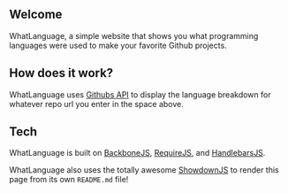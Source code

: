 ## Welcome
WhatLanguage, a simple website that shows you what programming languages were used to make your favorite Github projects.

## How does it work?
WhatLanguage uses [Githubs API](http://developer.github.com) to display the language breakdown for whatever repo url you enter in the space above.


## Tech
WhatLanguage is built on [BackboneJS](http://documentcloud.github.com/backbone/), [RequireJS](http://requirejs.org), and [HandlebarsJS](http://handlebarsjs.com/).

WhatLanguage also uses the totally awesome [ShowdownJS](http://softwaremaniacs.org/playground/showdown-highlight/) to render this page from its own `README.md` file!
